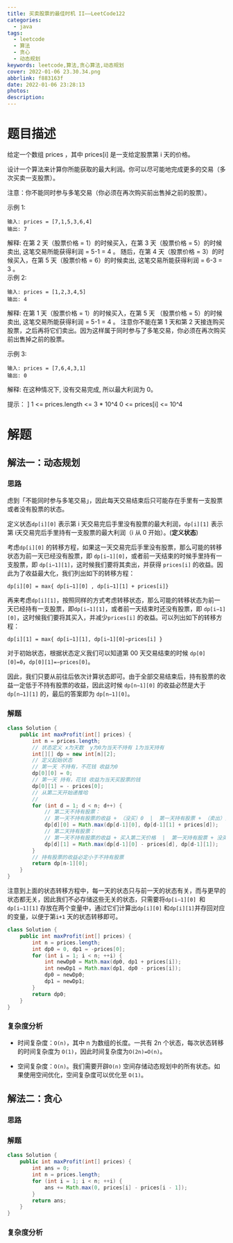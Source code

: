 ```yaml
---
title: 买卖股票的最佳时机 II——LeetCode122
categories:
  - java
tags:
  - leetcode
  - 算法
  - 贪心
  - 动态规划
keywords: leetcode,算法,贪心算法,动态规划
cover: 2022-01-06 23.30.34.png
abbrlink: f883163f
date: 2022-01-06 23:28:13
photos:
description:
---
```


# 题目描述

给定一个数组 prices ，其中 prices[i] 是一支给定股票第 i 天的价格。

设计一个算法来计算你所能获取的最大利润。你可以尽可能地完成更多的交易（多次买卖一支股票）。

注意：你不能同时参与多笔交易（你必须在再次购买前出售掉之前的股票）。

示例 1:

```plaintext
输入: prices = [7,1,5,3,6,4]
输出: 7
```

解释: 在第 2 天（股票价格 = 1）的时候买入，在第 3 天（股票价格 = 5）的时候卖出, 这笔交易所能获得利润 = 5-1 = 4 。
随后，在第 4 天（股票价格 = 3）的时候买入，在第 5 天（股票价格 = 6）的时候卖出, 这笔交易所能获得利润 = 6-3 = 3 。
     
示例 2:

```plaintext
输入: prices = [1,2,3,4,5]
输出: 4
```
解释: 在第 1 天（股票价格 = 1）的时候买入，在第 5 天 （股票价格 = 5）的时候卖出, 这笔交易所能获得利润 = 5-1 = 4 。
注意你不能在第 1 天和第 2 天接连购买股票，之后再将它们卖出。因为这样属于同时参与了多笔交易，你必须在再次购买前出售掉之前的股票。

示例 3:

```plaintext
输入: prices = [7,6,4,3,1]
输出: 0
```
解释: 在这种情况下, 没有交易完成, 所以最大利润为 0。

提示：
]
1 <= prices.length <= 3 * 10^4
0 <= prices[i] <= 10^4

# 解题

## 解法一：动态规划

### 思路

虑到「不能同时参与多笔交易」，因此每天交易结束后只可能存在手里有一支股票或者没有股票的状态。

定义状态`dp[i][0]` 表示第 i 天交易完后手里没有股票的最大利润，`dp[i][1]` 表示第 i天交易完后手里持有一支股票的最大利润（i 从 0 开始）。(**定义状态**)

考虑`dp[i][0]` 的转移方程，如果这一天交易完后手里没有股票，那么可能的转移状态为前一天已经没有股票，即 `dp[i−1][0]`，或者前一天结束的时候手里持有一支股票，即 `dp[i−1][1]`，这时候我们要将其卖出，并获得 `prices[i]` 的收益。因此为了收益最大化，我们列出如下的转移方程：

`dp[i][0] = max{ dp[i−1][0] , dp[i−1][1] + prices[i]}`

再来考虑`dp[i][1]`，按照同样的方式考虑转移状态，那么可能的转移状态为前一天已经持有一支股票，即`dp[i−1][1]`，或者前一天结束时还没有股票，即 `dp[i−1][0]`，这时候我们要将其买入，并减少`prices[i]` 的收益。可以列出如下的转移方程：

`dp[i][1] = max{ dp[i−1][1], dp[i−1][0]−prices[i] }`

对于初始状态，根据状态定义我们可以知道第 00 天交易结束的时候 `dp[0][0]=0`，`dp[0][1]=−prices[0]`。

因此，我们只要从前往后依次计算状态即可。由于全部交易结束后，持有股票的收益一定低于不持有股票的收益，因此这时候 `dp[n−1][0]` 的收益必然是大于`dp[n−1][1]` 的，最后的答案即为 `dp[n−1][0]`。

### 解题

```java
class Solution {
    public int maxProfit(int[] prices) {
        int n = prices.length;
        // 状态定义 x为天数  y为0为当天不持有 1为当天持有
        int[][] dp = new int[n][2];
        // 定义起始状态
        // 第一天 不持有，不花钱 收益为0
        dp[0][0] = 0;
        // 第一天 持有，花钱 收益为当天买股票的钱
        dp[0][1] = - prices[0];
        // 从第二天开始递推哈
        //
        for (int d = 1; d < n; d++) {
            // 第二天不持有股票：
            // 第一天不持有股票的收益 + （没买）0  |  第一天持有股票 + （卖出）第二天价格 ；
            dp[d][0] = Math.max(dp[d-1][0], dp[d-1][1] + prices[d]);
            // 第二天持有股票：
            // 第一天不持有股票的收益 + 买入第二天价格  |  第一天持有股票 + 没买也没卖 ；
            dp[d][1] = Math.max(dp[d-1][0] - prices[d], dp[d-1][1]);
        }
        // 持有股票的收益必定小于不持有股票
        return dp[n-1][0];
    }
}
```

注意到上面的状态转移方程中，每一天的状态只与前一天的状态有关，而与更早的状态都无关，因此我们不必存储这些无关的状态，只需要将`dp[i−1][0] `和`dp[i−1][1]` 存放在两个变量中，通过它们计算出`dp[i][0]` 和`dp[i][1]`并存回对应的变量，以便于第`i+1` 天的状态转移即可。

```java
class Solution {
    public int maxProfit(int[] prices) {
        int n = prices.length;
        int dp0 = 0, dp1 = -prices[0];
        for (int i = 1; i < n; ++i) {
            int newDp0 = Math.max(dp0, dp1 + prices[i]);
            int newDp1 = Math.max(dp1, dp0 - prices[i]);
            dp0 = newDp0;
            dp1 = newDp1;
        }
        return dp0;
    }
}
```

### 复杂度分析

- 时间复杂度：`O(n)`，其中 n 为数组的长度。一共有 2n 个状态，每次状态转移的时间复杂度为 `O(1)`，因此时间复杂度为`O(2n)=O(n)`。

- 空间复杂度：`O(n)`。我们需要开辟`O(n)` 空间存储动态规划中的所有状态。如果使用空间优化，空间复杂度可以优化至 `O(1)`。

## 解法二：贪心

### 思路

### 解题

```java
class Solution {
    public int maxProfit(int[] prices) {
        int ans = 0;
        int n = prices.length;
        for (int i = 1; i < n; ++i) {
            ans += Math.max(0, prices[i] - prices[i - 1]);
        }
        return ans;
    }
}
```

### 复杂度分析
